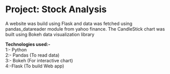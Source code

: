 # Project: Stock Analysis

A website was build using Flask and data was fetched using pandas_datareader module from yahoo finance. The CandleStick chart was built using Bokeh data visualization library

**Technologies used:-** <br/>
1:- Python <br/>
2:- Pandas (To read data) <br/>
3:- Bokeh (For interactive chart) <br/>
4:-Flask (To build Web app)
